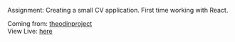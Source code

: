 Assignment:
Creating a small CV application. First time working with React.

Coming from: [theodinproject](https://www.theodinproject.com)<br>
View Live: [here](https://bpetermann.github.io/cv-creator/)

